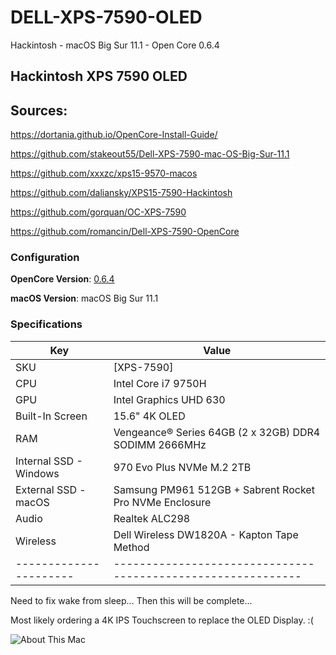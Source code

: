 # DELL-XPS-7590-OLED

Hackintosh - macOS Big Sur 11.1 - Open Core 0.6.4

## Hackintosh XPS 7590 OLED


## Sources:
https://dortania.github.io/OpenCore-Install-Guide/

https://github.com/stakeout55/Dell-XPS-7590-mac-OS-Big-Sur-11.1

https://github.com/xxxzc/xps15-9570-macos

https://github.com/daliansky/XPS15-7590-Hackintosh

https://github.com/gorquan/OC-XPS-7590

https://github.com/romancin/Dell-XPS-7590-OpenCore


### Configuration

**OpenCore Version**: [0.6.4](https://github.com/acidanthera/OpenCorePkg/releases)

**macOS Version**: macOS Big Sur 11.1

### Specifications

| Key                    | Value                                                        |
| ---------------------- | ------------------------------------------------------------ |
| SKU                    | [XPS-7590]|                                                  |
| CPU                    | Intel Core i7 9750H                                          |
| GPU                    | Intel Graphics UHD 630                                       |
| Built-In Screen        | 15.6"  4K OLED                                               |
| RAM                    | Vengeance® Series 64GB (2 x 32GB) DDR4 SODIMM 2666MHz        |
| Internal SSD - Windows | 970 Evo Plus NVMe M.2 2TB                                    |
| External SSD - macOS   | Samsung PM961 512GB + Sabrent Rocket Pro NVMe Enclosure      |
| Audio                  | Realtek ALC298                                               |
| Wireless               | Dell Wireless DW1820A - Kapton Tape Method                   |
| ---------------------- | ------------------------------------------------------------ |


Need to fix wake from sleep... Then this will be complete...

Most likely ordering a 4K IPS Touchscreen to replace the OLED Display. :(

![About This Mac](Images/AboutThisMac.png)


